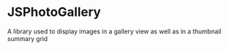 # JSPhotoGallery
A library used to display images in a gallery view as well as in a thumbnail summary grid
